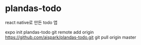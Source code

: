 # plandas-todo
react native로 만든 todo 앱

expo init plandas-todo
git remote add origin https://github.com/aispark/plandas-todo.git
git pull origin master
